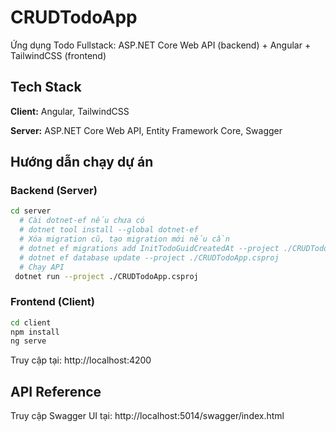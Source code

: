 # CRUDTodoApp

Ứng dụng Todo Fullstack: ASP.NET Core Web API (backend) + Angular + TailwindCSS (frontend)

## Tech Stack

**Client:** Angular, TailwindCSS

**Server:** ASP.NET Core Web API, Entity Framework Core, Swagger

## Hướng dẫn chạy dự án

### Backend (Server)
```bash
cd server
  # Cài dotnet-ef nếu chưa có
  # dotnet tool install --global dotnet-ef
  # Xóa migration cũ, tạo migration mới nếu cần
  # dotnet ef migrations add InitTodoGuidCreatedAt --project ./CRUDTodoApp.csproj
  # dotnet ef database update --project ./CRUDTodoApp.csproj
  # Chạy API
 dotnet run --project ./CRUDTodoApp.csproj
```
### Frontend (Client)
```bash
cd client
npm install
ng serve
```
Truy cập tại: http://localhost:4200

## API Reference

Truy cập Swagger UI tại: http://localhost:5014/swagger/index.html





